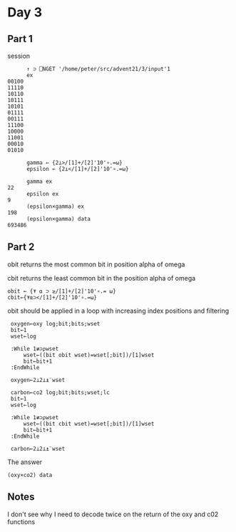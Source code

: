 # Day 3

## Part 1
session

```apl
      ↑ ⊃ ⎕NGET '/home/peter/src/advent21/3/input'1
      ex
00100
11110
10110
10111
10101
01111
00111
11100
10000
11001
00010
01010

      gamma ← {2⊥>/[1]+/[2]'10'∘.=⍵}
      epsilon ← {2⊥</[1]+/[2]'10'∘.=⍵}

      gamma ex
22
      epsilon ex
9
      (epsilon×gamma) ex
198
      (epsilon×gamma) data
693486
```

## Part 2

obit returns the most common bit in position alpha of omega

cbit returns the least common bit in the position alpha of omega

```apl
obit ← {⍕ ⍺ ⊃ ≥/[1]+/[2]'10'∘.= ⍵}
cbit←{⍕⍺⊃</[1]+/[2]'10'∘.=⍵}
```

obit should be applied in a loop with increasing
index positions and filtering

```apl
 oxygen←oxy log;bit;bits;wset
 bit←1
 wset←log

 :While 1≢⊃⍴wset
     wset←((bit obit wset)=wset[;bit])/[1]wset
     bit←bit+1
 :EndWhile

 oxygen←2⊥2⊥⍎¨wset
 
 carbon←co2 log;bit;bits;wset;lc
 bit←1
 wset←log

 :While 1≢⊃⍴wset
     wset←((bit cbit wset)=wset[;bit])/[1]wset
     bit←bit+1
 :EndWhile

 carbon←2⊥2⊥⍎¨wset
```

The answer
```apl
(oxy×co2) data
```

## Notes
I don't see why I need to decode twice on the return of the oxy and c02 functions
